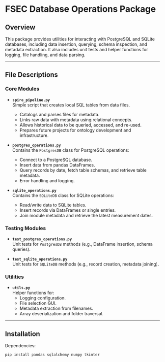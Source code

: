 # FSEC Database Operations Package

## Overview
This package provides utilities for interacting with PostgreSQL and SQLite databases, including data insertion, querying, schema inspection, and metadata extraction. It also includes unit tests and helper functions for logging, file handling, and data parsing.

---

## File Descriptions

### Core Modules
- **`spire_pipeline.py`**  
  Simple script that creates local SQL tables from data files. 
  - Catalogs and parses files for metadata.
  - Links raw data with metadata using relational concepts.
  - Allows historical data to be queried, accessed, and re-used.
  - Prepares future projects for ontology development and infrastructure.
    
- **`postgres_operations.py`**  
  Contains the `PostgresDB` class for PostgreSQL operations:
  - Connect to a PostgreSQL database.
  - Insert data from pandas DataFrames.
  - Query records by date, fetch table schemas, and retrieve table metadata.
  - Error handling and logging.

- **`sqlite_operations.py`**  
  Contains the `SQLiteDB` class for SQLite operations:
  - Read/write data to SQLite tables.
  - Insert records via DataFrames or single entries.
  - Join module metadata and retrieve the latest measurement dates.

### Testing Modules
- **`test_postgres_operations.py`**  
  Unit tests for `PostgresDB` methods (e.g., DataFrame insertion, schema queries).

- **`test_sqlite_operations.py`**  
  Unit tests for `SQLiteDB` methods (e.g., record creation, metadata joining).

### Utilities
- **`utils.py`**  
  Helper functions for:
  - Logging configuration.
  - File selection GUI.
  - Metadata extraction from filenames.
  - Array deserialization and folder traversal.

---

## Installation
Dependencies:
```bash
pip install pandas sqlalchemy numpy tkinter
